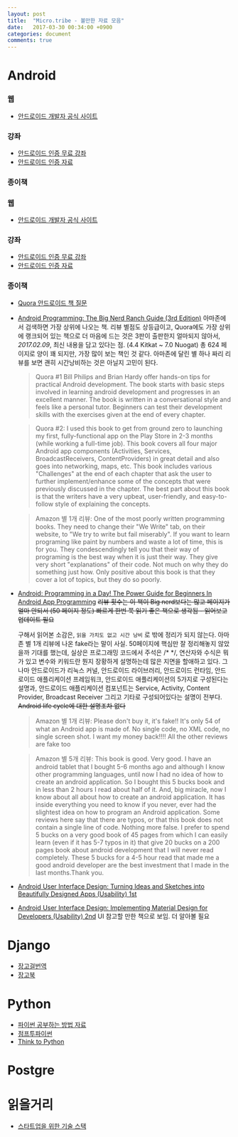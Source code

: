 ```yaml
---
layout: post
title:  "Micro.tribe - 볼만한 자료 모음"
date:   2017-03-30 00:34:00 +0900
categories: document
comments: true
---
```


# Android

### 웹
* [안드로이드 개발자 공식 사이트](https://developer.android.com/index.html)

### 강좌
* [안드로이드 인증 무료 강좌]
* [안드로이드 인증 자료]

### 종이책

### 웹

* [안드로이드 개발자 공식 사이트](https://developer.android.com/index.html)

### 강좌

* [안드로이드 인증 무료 강좌]
* [안드로이드 인증 자료]

### 종이책

* [Quora 안드로이드 책 질문]
* [Android Programming: The Big Nerd Ranch Guide (3rd Edition)]
  아마존에서 검색하면 가장 상위에 나오는 책. 리뷰 별점도 상등급이고, Quora에도 가장 상위에 랭크되어 있는 책으로 더 마음에 드는 것은 3판이 출판한지 얼마되지 않아서, _2017.02.09_, 최신 내용을 담고 있다는 점. (4.4 Kitkat ~ 7.0 Nuogat) 총 624 페이지로 양이 꽤 되지만, 가장 많이 보는 책인 것 같다. 아마존에 달린 별 하나 짜리 리뷰를 보면 괜히 시간낭비하는 것은 아닐지 고민이 된다.

  > Quora #1
  > Bill Philips and Brian Hardy offer hands-on tips for practical Android development. The book starts with basic steps involved in learning android development and progresses in an excellent manner. The book is written in a conversational style and feels like a personal tutor. Beginners can test their development skills with the exercises given at the end of every chapter.

  > Quora #2:
  > I used this book to get from ground zero to launching my first, fully-functional app on the Play Store in 2-3 months (while working a full-time job).  This book covers all four major Android app components (Activities, Services, BroadcastReceivers, ContentProviders) in great detail and also goes into networking, maps, etc.
  > This book includes various "Challenges" at the end of each chapter that ask the user to further implement/enhance some of the concepts that were previously discussed in the chapter.
  > The best part about this book is that the writers have a very upbeat, user-friendly, and easy-to-follow style of explaining the concepts.

  > Amazon 별 1개 리뷰:
  > One of the most poorly written programming books. They need to change their "We Write" tab, on their website, to "We try to write but fail miserably". If you want to learn programing like paint by numbers and waste a lot of time, this is for you. They condescendingly tell you that their way of programing is the best way when it is just their way. They give very short "explanations" of their code. Not much on why they do something just how. Only positive about this book is that they cover a lot of topics, but they do so poorly.
* [Android: Programming in a Day! The Power Guide for Beginners In Android App Programming](https://www.amazon.com/Android-Development-Programming-Guide-Learn-ebook/dp/B014PWF9GS/ref=pd_sim_351_1?_encoding=UTF8&psc=1&refRID=A44C8BK189WA1WXCEEJ4)
  ~~리뷰 횟수는 이 책이 Big nerd보다는 많고 페이지가 얼마 안되서 (50 페이지 정도) 빠르게 한번 쭉 읽기 좋은 책으로 생각됨 - 읽어보고 업데이트 필요~~

  구해서 읽어본 소감은, `읽을 가치도 없고 시간 낭비` 로 밖에 정리가 되지 않는다. 아마존 별 1개 리뷰에 나온 fake라는 말이 사실. 50페이지에 핵심만 잘 정리해놓지 않았을까 기대를 했는데, 실상은 프로그래밍 코드에서 주석은 /* */, 연산자와 수식은 뭐가 있고 변수와 키워드란 뭔지 장황하게 설명하는데 많은 지면을 할애하고 있다. 그나마 안드로이드가 리눅스 커널, 안드로이드 라이브러리, 안드로이드 런타임, 안드로이드 애플리케이션 프레임워크, 안드로이드 애플리케이션의 5가지로 구성된다는 설명과, 안드로이드 애플리케이션 컴포넌트는 Service, Activity, Content Provider, Broadcast Receiver 그리고 기타로 구성되어있다는 설명이 전부다. ~~Android life cycle에 대한 설명조차 없다~~
  > Amazon 별 1개 리뷰:
  > Please don't buy it, it's fake!! It's only 54 of what an Android app is made of. No single code, no XML code, no single screen shot. I want my money back!!!!
  > All the other reviews are fake too

  > Amazon 별 5개 리뷰:
  > This book is good. Very good. I have an android tablet that I bought 5-6 months ago and although I know other programming languages, until now I had no idea of how to create an android application. So I bought this 5 bucks book and in less than 2 hours I read about half of it. And, big miracle, now I know about all about how to create an android application. It has inside everything you need to know if you never, ever had the slightest idea on how to program an Android application. Some reviews here say that there are typos, or that this book does not contain a single line of code. Nothing more false. I prefer to spend 5 bucks on a very good book of 45 pages from which I can easily learn (even if it has 5-7 typos in it) that give 20 bucks on a 200 pages book about android development that I will never read completely.
  > These 5 bucks for a 4-5 hour read that made me a good android developer are the best investment that I made in the last months.Thank you.

* [Android User Interface Design: Turning Ideas and Sketches into Beautifully Designed Apps (Usability) 1st](https://www.amazon.com/gp/product/B00CD34XBE/ref=as_li_qf_sp_asin_il_tl?ie=UTF8&tag=b0f5e-20&camp=1789&creative=9325&linkCode=as2&creativeASIN=B00CD34XBE&linkId=d90448d882d6c83fd1a6f3f8587903a1)
* [Android User Interface Design: Implementing Material Design for Developers (Usability) 2nd](https://www.amazon.com/gp/product/B00CD34XBE/ref=as_li_qf_sp_asin_il_tl?ie=UTF8&tag=b0f5e-20&camp=1789&creative=9325&linkCode=as2&creativeASIN=B00CD34XBE&linkId=d90448d882d6c83fd1a6f3f8587903a1)
  UI 참고할 만한 책으로 보임. 더 알아볼 필요

# Django

* [장고걸번역]
* [장고북]

# Python

* [파이썬 공부하는 방법 자료]
* [점프투파이썬]
* [Think to Python](http://greenteapress.com/wp/think-python/)

# Postgre

# 읽을거리

* [스타트업을 위한 기술 스택]

[스타트업을 위한 기술 스택]:<http://www.codeok.net/%EC%8A%A4%ED%83%80%ED%8A%B8%EC%97%85%EC%9D%84%20%EC%9C%84%ED%95%9C%20%EA%B8%B0%EC%88%A0%20%EC%8A%A4%ED%83%9D>
[안드로이드 인증 무료 강좌]:<https://www.udacity.com/course/ud851>
[안드로이드 인증 자료]:<https://developers.google.com/training/certification/>
[장고북]:<http://djangobook.com>
[파이썬 공부하는 방법 자료]:<https://nolboo.kim/blog/2014/08/10/the-best-way-to-learn-python/>
[점프투파이썬]:<https://wikidocs.net/book/1>
[장고걸번역]:<https://tutorial.djangogirls.org/ko/django_installation/>
[Android Programming: The Big Nerd Ranch Guide (3rd Edition)]:<https://www.amazon.com/Android-Programming-Ranch-Guide-Guides/dp/0134706056/ref=dp_ob_title_bk>
[Android: Programming in a Day! The Power Guide for Beginners In Android App Programming]:[https://www.amazon.com/gp/product/B00QMK9MRO/ref=as_li_qf_sp_asin_il_tl?ie=UTF8&tag=b0f5e-20&camp=1789&creative=9325&linkCode=as2&creativeASIN=B00QMK9MRO&linkId=7e447901502f8d7036c8f6de0e9847f0]
[Quora 안드로이드 책 질문]:<https://www.quora.com/What-are-the-best-books-for-Android-application-development>
